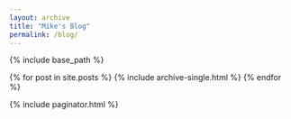 ```yaml
---
layout: archive
title: "Mike's Blog"
permalink: /blog/
---
```


{% include base_path %}

{% for post in site.posts %}
  {% include archive-single.html %}
{% endfor %}

{% include paginator.html %}

